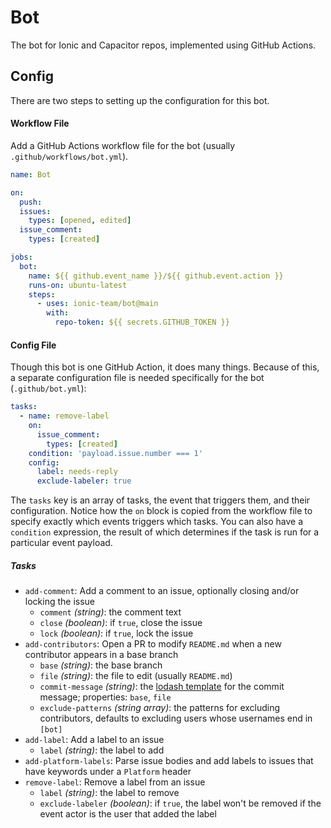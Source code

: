 # Bot

The bot for Ionic and Capacitor repos, implemented using GitHub Actions.

## Config

There are two steps to setting up the configuration for this bot.

#### Workflow File

Add a GitHub Actions workflow file for the bot (usually `.github/workflows/bot.yml`).

```yml
name: Bot

on:
  push:
  issues:
    types: [opened, edited]
  issue_comment:
    types: [created]

jobs:
  bot:
    name: ${{ github.event_name }}/${{ github.event.action }}
    runs-on: ubuntu-latest
    steps:
      - uses: ionic-team/bot@main
        with:
          repo-token: ${{ secrets.GITHUB_TOKEN }}
```

#### Config File

Though this bot is one GitHub Action, it does many things. Because of this, a separate configuration file is needed specifically for the bot (`.github/bot.yml`):

```yml
tasks:
  - name: remove-label
    on:
      issue_comment:
        types: [created]
    condition: 'payload.issue.number === 1'
    config:
      label: needs-reply
      exclude-labeler: true
```

The `tasks` key is an array of tasks, the event that triggers them, and their configuration. Notice how the `on` block is copied from the workflow file to specify exactly which events triggers which tasks. You can also have a `condition` expression, the result of which determines if the task is run for a particular event payload.

##### Tasks

- `add-comment`: Add a comment to an issue, optionally closing and/or locking the issue
  - `comment` _(string)_: the comment text
  - `close` _(boolean)_: if `true`, close the issue
  - `lock` _(boolean)_: if `true`, lock the issue
- `add-contributors`: Open a PR to modify `README.md` when a new contributor appears in a base branch
  - `base` _(string)_: the base branch
  - `file` _(string)_: the file to edit (usually `README.md`)
  - `commit-message` _(string)_: the [lodash template](https://lodash.com/docs#template) for the commit message; properties: `base`, `file`
  - `exclude-patterns` _(string array)_: the patterns for excluding contributors, defaults to excluding users whose usernames end in `[bot]`
- `add-label`: Add a label to an issue
  - `label` _(string)_: the label to add
- `add-platform-labels`: Parse issue bodies and add labels to issues that have keywords under a `Platform` header
- `remove-label`: Remove a label from an issue
  - `label` _(string)_: the label to remove
  - `exclude-labeler` _(boolean)_: if `true`, the label won't be removed if the event actor is the user that added the label
